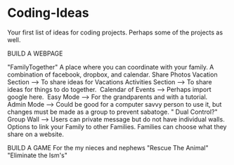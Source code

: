 # Coding-Ideas
Your first list of ideas for coding projects. Perhaps some of the projects as well. 


BUILD A WEBPAGE

"FamilyTogether"
A place where you can coordinate with your family. A combination of facebook, dropbox, and calendar. 
Share Photos
Vacation Section --> To share ideas for Vacations
Activities Section --> To share ideas for things to do together. 
Calendar of Events --> Perhaps import google here. 
Easy Mode --> For the grandparents and with a tutorial. 
Admin Mode --> Could be good for a computer savvy person to use it, but changes must be made as a group to prevent sabatoge. " Dual Control?"
Group Wall --> Users can private message but do not have individual walls. 
Options to link your Family to other Families. Families can choose what they share on a website. 


BUILD A GAME 
For the my nieces and nephews
"Rescue The Animal"
"Eliminate the Ism's"


